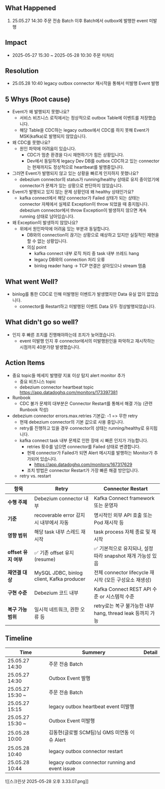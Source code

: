 ## What Happened
1. 25.05.27 14:30 주문 전송 Batch 이후 Batch에서 outbox에 발행한 event 미발행

## Impact
- 2025-05-27 15:30 ~ 2025-05-28 10:30 주문 미처리

## Resolution
- 25.05.28 10:40 legacy outbox connector 재시작을 통해서 미발행 Event 발행

## 5 Whys (Root cause)
- Event가 왜 발행되지 못했나요?
	- 서비스 비즈니스 로직에서는 정상적으로 outbox Table에 이벤트를 저장했습니다.
	- 해당 Table을 CDC하는 legacy outbox에서 CDC를 하지 못해 Event가 MSK(kafka)로 발행되지 않았습니다.
- 왜 CDC를 못했나요?
	- 원인 파악에 어려움이 있습니다.
		- CDC가 멈춘 환경을 다시 재현하기가 힘든 상황입니다.
		- Dev에서 동일하게 legacy Dev DB를 outbox CDC하고 있는 connector는 현재까지도 정상적으로 heartbeat를 발행중입니다.
- 그러면 Event가 발행되지 않고 있는 상황을 빠르게 인지하지 못했나요?
	- debezium connector의 status가 running/healthy 상태로 유지 중이었기에 connector가 문제가 있는 상황으로 판단하지 않았습니다.
- Event가 발행되고 있지 않는 문제 상황인데 왜 healthy 상태인가요?
	- kafka connect에서 해당 connector가 Failed 상태가 되는 상태는 connector 자체에서 실제로 Exception이 throw 되었을 때 중지됩니다. debezium connector에서 throw Exception이 발생하지 않으면 계속 running 상태로 남아있습니다.
- 왜 Exception이 발생하지 않았나요?
	- 위에서 원인파악에 어려움 있는 부분과 동일합니다.
		- DB와의 connection이 끊기는 상황으로 예상하고 있지만 실질적인 재현을 할 수 없는 상황입니다.
		- 의심 point
			- kafka connect 내부 로직 처리 중 task 내부 쓰레드 hang
			- legacy DB와의 connection 처리 오류
			- binlog reader hang -> TCP 연결은 살아있으나 stream 멈춤

## What went Well?
- binlog를 통한 CDC로 인해 미발행된 이벤트가 발생했지만 Data 유실 없이 없었습니다.
	- connector를 Restart하고 미발행된 이벤트 Data 모두 정상발행되었습니다.
## What didn't go so well?
- 인지 후 빠른 조치를 진행해야하는데 조치가 늦어졌습니다.
	- event 미발행 인지 후 connector에서의 미발행원인을 파악하고 재시작하는 시점까지 40분가량 발생했습니다.
## Action Items
- 중요 topic들 메세지 발행량 지표 이상 탐지 alert monitor 추가
	- 중요 비즈니스 topic 
	- debezium connector heartbeat topic https://app.datadoghq.com/monitors/173397381
- Runbook
	- CDC 불가 문제의 대부분은 Connector Restart를 통해서 해결 가능 (관련 Runbook 작성)
- debezium connector errors.max.retries 기본값: -1 => 무한 retry
	- 현재 debezium connector의 기본 값으로 사용 중입니다.
	- retry를 진행하고 있을 경우 connector의 상태는 running/healthy로 유지됩니다.
	- kafka connect task 내부 문제로 인한 장애 시 빠른 인지가 가능합니다.
		- retries 횟수를 넘으면 connector를 Failed 상태로 변경합니다.
		- 현재 connector가 Failed가 되면 Alert 메시지를 발행하는 Monitor가 추가되어 있습니다.
			- https://app.datadoghq.com/monitors/167317629
		- 조치 방법은 connector Restart가 가장 빠른 해결 방안입니다.
	- retry vs. restart

| 항목               | Retry                                     | Connector Restart                           |
| ---------------- | ----------------------------------------- | ------------------------------------------- |
| **수행 주체**        | Debezium connector 내부                     | Kafka Connect framework 또는 운영자              |
| **기준**           | recoverable error 감지 시 내부에서 자동            | 명시적인 외부 API 호출 또는 Pod 재시작 등                 |
| **영향 범위**        | 해당 task 내부 스레드 재시작                        | task process 자체 종료 및 재시작                    |
| **offset 유지 여부** | ✅ 기존 offset 유지 (resume)                   | ✅ 기본적으로 유지되나, 설정 따라 snapshot 재개 가능성 있음      |
| **재연결 대상**       | MySQL JDBC, binlog client, Kafka producer | 전체 connector lifecycle 재시작 (모든 구성요소 재생성)    |
| **구현 수준**        | Debezium 코드 내부                            | Kafka Connect REST API 수준 or 시스템적 수준        |
| **복구 가능 범위**     | 일시적 네트워크, 권한 오류 등                         | retry로는 복구 불가능한 내부 hang, thread leak 등까지 가능 |

## Timeline
| Time             | Summery                                         | Detail |
| ---------------- | ----------------------------------------------- | ------ |
| 25.05.27 14:30   | 주문 전송 Batch                                     |        |
| 25.05.27 14:30   | Outbox Event 발행                                 |        |
| 25.05.27 15:30 ~ | 주문 전송 Batch                                     |        |
| 25.05.27 15:15   | legacy outbox heartbeat event 미발행               |        |
| 25.05.27 15:30 ~ | Outbox Event 미발행                                |        |
| 25.05.28 10:00   | 김동현(글로벌 SCM팀)님 GMS 미연동 이슈 Alert                 |        |
| 25.05.28 10:40   | legacy outbox connector restart                 |        |
| 25.05.28 10:44   | legacy outbox connector running and event issue |        |
![[스크린샷 2025-05-28 오후 3.33.07.png]]